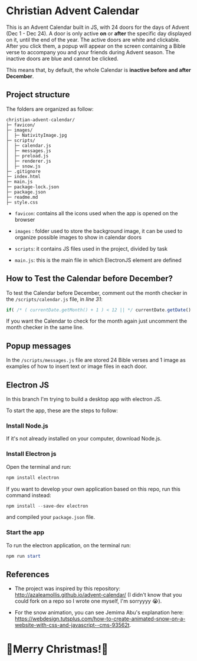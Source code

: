 # Christian Advent Calendar

This is an Advent Calendar built in JS, with 24 doors for the days of Advent (Dec 1 - Dec 24). A door is only active **on** or **after** the specific day displayed on it, until the end of the year. The active doors are white and clickable. After you click them, a popup will appear on the screen containing a Bible verse to accompany you and your friends during Advent season. The inactive doors are blue and cannot be clicked.

This means that, by default, the whole Calendar is **inactive before and after December**.

## Project structure

The folders are organized as follow:
```
christian-advent-calendar/
├─ favicon/
├─ images/
│  ├─ NativityImage.jpg
├─ scripts/
│  ├─ calendar.js
│  ├─ messages.js
│  ├─ preload.js
│  ├─ renderer.js
│  ├─ snow.js
├─ .gitignore
├─ index.html
├─ main.js
├─ package-lock.json
├─ package.json
├─ readme.md
├─ style.css
```
- `favicon`: contains all the icons used when the app is opened on the browser

- `images` : folder used to store the background image, it can be used to organize possible images to show in calendar doors

- `scripts`: it contains JS files used in the project, divided by task

- `main.js`: this is the main file in which ElectronJS element are defined

## How to Test the Calendar before December?

To test the Calendar before December, comment out the month checker in the `/scripts/calendar.js` file, in *line 31*:

```javascript
if( /* ( currentDate.getMonth() + 1 ) < 12 || */ currentDate.getDate() < day ) {
```

If you want the Calendar to check for the month again just uncomment the month checker in the same line.

## Popup messages

In the `/scripts/messages.js` file are stored 24 Bible verses and 1 image as examples of how to insert text or image files in each door. 

## Electron JS

In this branch I'm trying to build a desktop app with electron JS. 

To start the app, these are the steps to follow:

### Install Node.js

If it's not already installed on your computer, download Node.js.

### Install Electron js

Open the terminal and run:

```powershell
npm install electron
```

If you want to develop your own application based on this repo, run this command instead:

```powershell
npm install --save-dev electron
```

and compiled your `package.json` file.

### Start the app

To run the electron application, on the terminal run:

```powershell
npm run start
```

## References

- The project was inspired by this repository: http://azaleamollis.github.io/advent-calendar/ (I didn't know that you could fork on a repo so I wrote one myself, I'm sorryyyy 😭).

- For the snow animation, you can see Jemima Abu's explanation here: https://webdesign.tutsplus.com/how-to-create-animated-snow-on-a-website-with-css-and-javascript--cms-93562t.

# 🎀Merry Christmas!🎀
